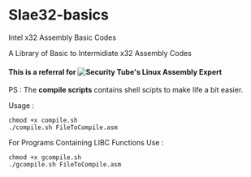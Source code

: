 # Slae32-basics
Intel x32 Assembly Basic Codes

A Library of Basic to Intermidiate x32 Assembly Codes 

#### This is a referral for ![Security Tube's Linux Assembly Expert](https://www.youtube.com/watch?v=eo-OW5rNC14&list=PLiP0FxVgYuUz0kdK7L7YaI5n4qkOuymue)

PS : The **compile scripts** contains shell scipts to make life a bit easier.

Usage :

```
chmod +x compile.sh
./compile.sh FileToCompile.asm
```
For Programs Containing LIBC Functions Use :

```
chmod +x gcompile.sh
./gcompile.sh FileToCompile.asm
```
